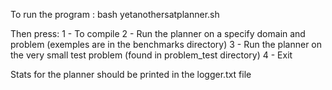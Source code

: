 To run the program : 
bash yetanothersatplanner.sh

Then press:
  1 - To compile
  2 - Run the planner on a specify domain and problem (exemples are in the benchmarks directory)
  3 - Run the planner on the very small test problem (found in problem_test directory)
  4 - Exit

Stats for the planner should be printed in the logger.txt file
